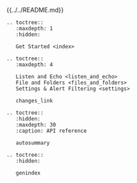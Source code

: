 

{{../../README.md}}

```eval_rst
.. toctree::
   :maxdepth: 1
   :hidden:

   Get Started <index>
```

```eval_rst
.. toctree::
   :maxdepth: 4

   Listen and Echo <listen_and_echo>
   File and Folders <files_and_folders>
   Settings & Alert Filtering <settings>

   changes_link
```

```eval_rst
.. toctree::
   :hidden:
   :maxdepth: 30
   :caption: API reference

   autosummary
```

```eval_rst
.. toctree::
   :hidden:

   genindex
```



